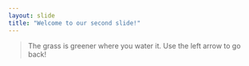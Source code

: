 ```yaml
---
layout: slide
title: "Welcome to our second slide!"
---
```

> The grass is greener where you water it.
Use the left arrow to go back!
